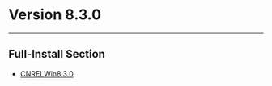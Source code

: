 # Version 8.3.0

----

## Full-Install Section

- [CNRELWin8.3.0](https://autopatchcn.bh3.com/ptpublic/rel/20250523115648_9RU48di9UxAQIixO/PC/BH3_v8.3.0_f2e1345adb47.7z)
